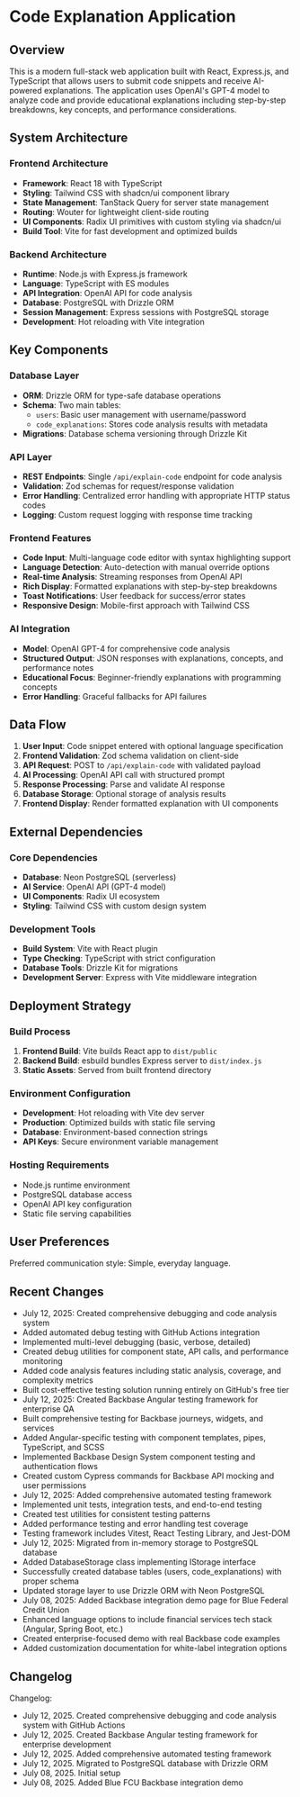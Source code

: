 # Code Explanation Application

## Overview

This is a modern full-stack web application built with React, Express.js, and TypeScript that allows users to submit code snippets and receive AI-powered explanations. The application uses OpenAI's GPT-4 model to analyze code and provide educational explanations including step-by-step breakdowns, key concepts, and performance considerations.

## System Architecture

### Frontend Architecture
- **Framework**: React 18 with TypeScript
- **Styling**: Tailwind CSS with shadcn/ui component library
- **State Management**: TanStack Query for server state management
- **Routing**: Wouter for lightweight client-side routing
- **UI Components**: Radix UI primitives with custom styling via shadcn/ui
- **Build Tool**: Vite for fast development and optimized builds

### Backend Architecture
- **Runtime**: Node.js with Express.js framework
- **Language**: TypeScript with ES modules
- **API Integration**: OpenAI API for code analysis
- **Database**: PostgreSQL with Drizzle ORM
- **Session Management**: Express sessions with PostgreSQL storage
- **Development**: Hot reloading with Vite integration

## Key Components

### Database Layer
- **ORM**: Drizzle ORM for type-safe database operations
- **Schema**: Two main tables:
  - `users`: Basic user management with username/password
  - `code_explanations`: Stores code analysis results with metadata
- **Migrations**: Database schema versioning through Drizzle Kit

### API Layer
- **REST Endpoints**: Single `/api/explain-code` endpoint for code analysis
- **Validation**: Zod schemas for request/response validation
- **Error Handling**: Centralized error handling with appropriate HTTP status codes
- **Logging**: Custom request logging with response time tracking

### Frontend Features
- **Code Input**: Multi-language code editor with syntax highlighting support
- **Language Detection**: Auto-detection with manual override options
- **Real-time Analysis**: Streaming responses from OpenAI API
- **Rich Display**: Formatted explanations with step-by-step breakdowns
- **Toast Notifications**: User feedback for success/error states
- **Responsive Design**: Mobile-first approach with Tailwind CSS

### AI Integration
- **Model**: OpenAI GPT-4 for comprehensive code analysis
- **Structured Output**: JSON responses with explanations, concepts, and performance notes
- **Educational Focus**: Beginner-friendly explanations with programming concepts
- **Error Handling**: Graceful fallbacks for API failures

## Data Flow

1. **User Input**: Code snippet entered with optional language specification
2. **Frontend Validation**: Zod schema validation on client-side
3. **API Request**: POST to `/api/explain-code` with validated payload
4. **AI Processing**: OpenAI API call with structured prompt
5. **Response Processing**: Parse and validate AI response
6. **Database Storage**: Optional storage of analysis results
7. **Frontend Display**: Render formatted explanation with UI components

## External Dependencies

### Core Dependencies
- **Database**: Neon PostgreSQL (serverless)
- **AI Service**: OpenAI API (GPT-4 model)
- **UI Components**: Radix UI ecosystem
- **Styling**: Tailwind CSS with custom design system

### Development Tools
- **Build System**: Vite with React plugin
- **Type Checking**: TypeScript with strict configuration
- **Database Tools**: Drizzle Kit for migrations
- **Development Server**: Express with Vite middleware integration

## Deployment Strategy

### Build Process
1. **Frontend Build**: Vite builds React app to `dist/public`
2. **Backend Build**: esbuild bundles Express server to `dist/index.js`
3. **Static Assets**: Served from built frontend directory

### Environment Configuration
- **Development**: Hot reloading with Vite dev server
- **Production**: Optimized builds with static file serving
- **Database**: Environment-based connection strings
- **API Keys**: Secure environment variable management

### Hosting Requirements
- Node.js runtime environment
- PostgreSQL database access
- OpenAI API key configuration
- Static file serving capabilities

## User Preferences

Preferred communication style: Simple, everyday language.

## Recent Changes

- July 12, 2025: Created comprehensive debugging and code analysis system
- Added automated debug testing with GitHub Actions integration
- Implemented multi-level debugging (basic, verbose, detailed)
- Created debug utilities for component state, API calls, and performance monitoring
- Added code analysis features including static analysis, coverage, and complexity metrics
- Built cost-effective testing solution running entirely on GitHub's free tier
- July 12, 2025: Created Backbase Angular testing framework for enterprise QA
- Built comprehensive testing for Backbase journeys, widgets, and services
- Added Angular-specific testing with component templates, pipes, TypeScript, and SCSS
- Implemented Backbase Design System component testing and authentication flows
- Created custom Cypress commands for Backbase API mocking and user permissions
- July 12, 2025: Added comprehensive automated testing framework
- Implemented unit tests, integration tests, and end-to-end testing
- Created test utilities for consistent testing patterns
- Added performance testing and error handling test coverage
- Testing framework includes Vitest, React Testing Library, and Jest-DOM
- July 12, 2025: Migrated from in-memory storage to PostgreSQL database
- Added DatabaseStorage class implementing IStorage interface
- Successfully created database tables (users, code_explanations) with proper schema
- Updated storage layer to use Drizzle ORM with Neon PostgreSQL
- July 08, 2025: Added Backbase integration demo page for Blue Federal Credit Union
- Enhanced language options to include financial services tech stack (Angular, Spring Boot, etc.)
- Created enterprise-focused demo with real Backbase code examples
- Added customization documentation for white-label integration options

## Changelog

Changelog:
- July 12, 2025. Created comprehensive debugging and code analysis system with GitHub Actions
- July 12, 2025. Created Backbase Angular testing framework for enterprise development
- July 12, 2025. Added comprehensive automated testing framework
- July 12, 2025. Migrated to PostgreSQL database with Drizzle ORM
- July 08, 2025. Initial setup
- July 08, 2025. Added Blue FCU Backbase integration demo